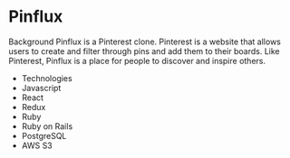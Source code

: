 # Pinflux
Background
Pinflux is a Pinterest clone. Pinterest is a website that allows users to create and filter through pins and add them to their boards. Like Pinterest, Pinflux is a place for people to discover and inspire others.



+ Technologies
+ Javascript
+ React
+ Redux
+ Ruby
+ Ruby on Rails
+ PostgreSQL
+ AWS S3
